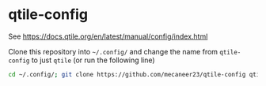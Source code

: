# qtile-config

See https://docs.qtile.org/en/latest/manual/config/index.html

Clone this repository into `~/.config/` and change the name from `qtile-config` to just `qtile` (or run the following line)

```bash
cd ~/.config/; git clone https://github.com/mecaneer23/qtile-config qtile
```
